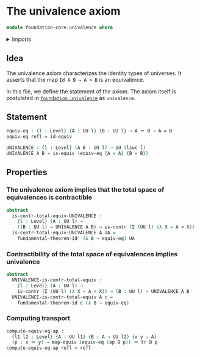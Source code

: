 # The univalence axiom

```agda
module foundation-core.univalence where
```

<details><summary>Imports</summary>

```agda
open import foundation.dependent-pair-types
open import foundation.fundamental-theorem-of-identity-types
open import foundation.universe-levels

open import foundation-core.contractible-types
open import foundation-core.equivalences
open import foundation-core.identity-types
```

</details>

## Idea

The univalence axiom characterizes the identity types of universes. It asserts
that the map `Id A B → A ≃ B` is an equivalence.

In this file, we define the statement of the axiom. The axiom itself is
postulated in [`foundation.univalence`](foundation.univalence.md) as
`univalence`.

## Statement

```agda
equiv-eq : {l : Level} {A : UU l} {B : UU l} → A ＝ B → A ≃ B
equiv-eq refl = id-equiv

UNIVALENCE : {l : Level} (A B : UU l) → UU (lsuc l)
UNIVALENCE A B = is-equiv (equiv-eq {A = A} {B = B})
```

## Properties

### The univalence axiom implies that the total space of equivalences is contractible

```agda
abstract
  is-contr-total-equiv-UNIVALENCE :
    {l : Level} (A : UU l) →
    ((B : UU l) → UNIVALENCE A B) → is-contr (Σ (UU l) (λ X → A ≃ X))
  is-contr-total-equiv-UNIVALENCE A UA =
    fundamental-theorem-id' (λ B → equiv-eq) UA
```

### Contractibility of the total space of equivalences implies univalence

```agda
abstract
  UNIVALENCE-is-contr-total-equiv :
    {l : Level} (A : UU l) →
    is-contr (Σ (UU l) (λ X → A ≃ X)) → (B : UU l) → UNIVALENCE A B
  UNIVALENCE-is-contr-total-equiv A c =
    fundamental-theorem-id c (λ B → equiv-eq)
```

### Computing transport

```agda
compute-equiv-eq-ap :
  {l1 l2 : Level} {A : UU l1} {B : A → UU l2} {x y : A}
  (p : x ＝ y) → map-equiv (equiv-eq (ap B p)) ＝ tr B p
compute-equiv-eq-ap refl = refl
```
